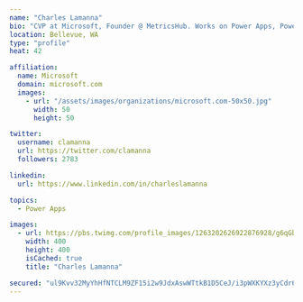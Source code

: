 ```yaml
---
name: "Charles Lamanna"
bio: "CVP at Microsoft, Founder @ MetricsHub. Works on Power Apps, Power Automate, Power Virtual Agent, Common Data Service and Dynamics 365."
location: Bellevue, WA
type: "profile"
heat: 42

affiliation:
  name: Microsoft
  domain: microsoft.com
  images:
    - url: "/assets/images/organizations/microsoft.com-50x50.jpg"
      width: 50
      height: 50

twitter:
  username: clamanna
  url: https://twitter.com/clamanna
  followers: 2783

linkedin:
  url: https://www.linkedin.com/in/charleslamanna

topics:
  - Power Apps

images:
  - url: https://pbs.twimg.com/profile_images/1263202626922876928/g6qGbHZ-_400x400.jpg
    width: 400
    height: 400
    isCached: true
    title: "Charles Lamanna"

secured: "ul9Kvv32MyYhHfNTCLM9ZF15i2w9JdxAswWTtkB1D5CeJ/i3pWXKYXz3yCdr67jXZBL1+Dn8YYTjuyHGNh/T6OGRAfc/V6LGI/tTB+5OG6GU5b1G2w5l0UP8LJ3VEIzMiyivQO3ljDG9DqrV9Y9ALyu4dRxgalLTWfGcsd+Est4Kdgk5sY1SRvoVo2eDo3GNPwvYOSSn4u8Bu0BtlT6yLgP4qzBwn3zMps+wCxk54PbdmbYWaGXbuZ2INDMjbbkS3WEsgtSmT0A4jpJyr1z+U7T7ZQcf9XKnomgoLeTSrhZcsi+boG/6JoDtt7LZHG9rUMOpmimsVNSZUYvwkDGszaOjaAee7Y/jt9hBN8T3A3Yq3eQWM/8pmXi4zwzE0/xb21i1w46pKIRxwWT5u1n72dvDp8yh+4hAkp76JOEIjaY=;L7NqCR8+kFqVOWF3M9fG/Q=="
---
```


